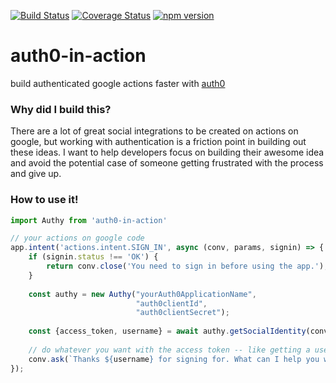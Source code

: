 [![Build Status](https://travis-ci.org/ekeitho/auth0-in-action.svg?branch=master)](https://travis-ci.org/ekeitho/auth0-in-action)
[![Coverage Status](https://coveralls.io/repos/github/ekeitho/auth0-in-action/badge.svg?branch=master)](https://coveralls.io/github/ekeitho/auth0-in-action?branch=master)
[![npm version](https://badge.fury.io/js/auth0-in-action.svg)](https://badge.fury.io/js/auth0-in-action)

# auth0-in-action
build authenticated google actions faster with [auth0](https://auth0.com)



### Why did I build this?

There are a lot of great social integrations to be created on actions on google, 
but working with authentication is a friction point in building out these ideas. 
I want to help developers focus on building their awesome idea and avoid the potential 
case of someone getting frustrated with the process and give up.

### How to use it!

```typescript
import Authy from 'auth0-in-action'

// your actions on google code
app.intent('actions.intent.SIGN_IN', async (conv, params, signin) => {
    if (signin.status !== 'OK') {
        return conv.close('You need to sign in before using the app.');
    }
    
    const authy = new Authy("yourAuth0ApplicationName", 
                            "auth0clientId", 
                            "auth0clientSecret");
                            
    const {access_token, username} = await authy.getSocialIdentity(conv.user.access.token);
    
    // do whatever you want with the access token -- like getting a users github repos
    conv.ask(`Thanks ${username} for signing for. What can I help you with today?`);
});

```


